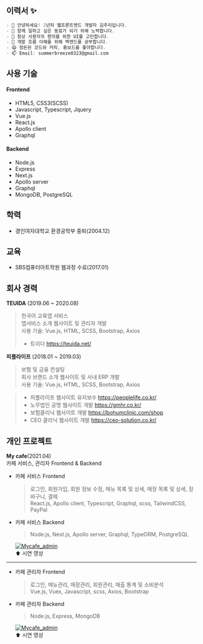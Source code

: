 ## 이력서 ✨ 


``` C
- 🌱 안녕하세요! 2년차 웹프론트엔드 개발자 김주리입니다.
- 👯 함께 일하고 싶은 동료가 되기 위해 노력합니다.
- 🤔 항상 사용자의 편의를 위한 UI를 고민합니다.
- 📖 개발 흐름 이해를 위해 백엔드를 공부합니다.
- 😄 정돈된 코드와 커피, 롱보드를 좋아합니다.
- 📫 Email: summerbreeze0323@gmail.com
```

## 사용 기술
#### Frontend
  - HTML5, CSS3(SCSS)
  - Javascript, Typescript, Jquery
  - Vue.js
  - React.js
  - Apollo client
  - Graphql

#### Backend
  - Node.js
  - Express
  - Next.js
  - Apollo server
  - Graphql
  - MongoDB, PostgreSQL  


## 학력
  - 경인여자대학교 환경공학부 중퇴(2004.12)  


## 교육
  - SBS컴퓨터아트학원 웹과정 수료(2017.01)  


## 회사 경력
  **TEUIDA** (2019.06 ~ 2020.08)
  > 한국어 교육앱 서비스  
  > 앱서비스 소개 웹사이트 및 관리자 개발  
  > 사용 기술: Vue.js, HTML, SCSS, Bootstrap, Axios  
  > - 트이다 https://teuida.net/

  **피플라이프** (2018.01 ~ 2019.03)
  > 보험 및 금융 컨설팅  
  > 회사 브랜드 소개 웹사이트 및 사내 ERP 개발  
  > 사용 기술: Vue.js, HTML, SCSS, Bootstrap, Axios  
  
  > - 피플라이프 웹사이트 유지보수  https://peoplelife.co.kr/
  > - 노무법인 공명 웹사이트 개발 https://gmhr.co.kr/
  > - 보험클리닉 웹사이트 개발 https://bohumclinic.com/shop
  > - CEO 클리닉 웹사이트 개발 https://ceo-solution.co.kr/
  


## 개인 프로젝트
  **My cafe**(2021.04)  
  카페 서비스, 관리자 Frontend & Backend  
  
  - 카페 서비스 Frontend
    > 로그인, 회원가입, 회원 정보 수정, 메뉴 목록 및 상세, 매장 목록 및 상세, 장바구니, 결제  
    > React.js, Apollo client, Typescript, Graphql, scss, TailwindCSS, PayPal  

    
  - 카페 서비스 Backend
    > Node.js, Nest.js, Apollo server, Graphql, TypeORM, PostgreSQL 
  
    [![Mycafe_admin](https://my-cafe.s3.ap-northeast-2.amazonaws.com/gifs/mycafe_service_img.png)](https://youtu.be/qODjvR2ixog)  
    ⬆️ 시연 영상

---
    
  - 카페 관리자 Frontend
    > 로그인, 메뉴관리, 매장관리, 회원관리, 매출 통계 및 소비분석  
    > Vue.js, Vuex, Javascript, scss, Axios, Bootstrap  
  
    
  - 카페 관리자 Backend
    > Node.js, Express, MongoDB  
    
    
    [![Mycafe_admin](https://my-cafe.s3.ap-northeast-2.amazonaws.com/gifs/mycafe_admin_img.png)](https://youtu.be/J43fSXBIjPg)  
    ⬆️ 시연 영상




